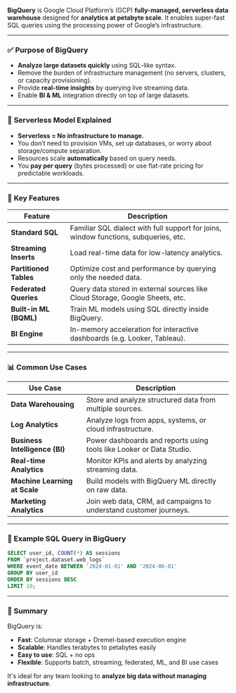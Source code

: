 **BigQuery** is Google Cloud Platform’s (GCP) **fully-managed, serverless data warehouse** designed for **analytics at petabyte scale**. It enables super-fast SQL queries using the processing power of Google’s infrastructure.

---

### ✅ **Purpose of BigQuery**

* **Analyze large datasets quickly** using SQL-like syntax.
* Remove the burden of infrastructure management (no servers, clusters, or capacity provisioning).
* Provide **real-time insights** by querying live streaming data.
* Enable **BI & ML** integration directly on top of large datasets.

---

### 🔧 **Serverless Model Explained**

* **Serverless = No infrastructure to manage.**
* You don’t need to provision VMs, set up databases, or worry about storage/compute separation.
* Resources scale **automatically** based on query needs.
* You **pay per query** (bytes processed) or use flat-rate pricing for predictable workloads.

---

### 📌 **Key Features**

| Feature                | Description                                                                          |
| ---------------------- | ------------------------------------------------------------------------------------ |
| **Standard SQL**       | Familiar SQL dialect with full support for joins, window functions, subqueries, etc. |
| **Streaming Inserts**  | Load real-time data for low-latency analytics.                                       |
| **Partitioned Tables** | Optimize cost and performance by querying only the needed data.                      |
| **Federated Queries**  | Query data stored in external sources like Cloud Storage, Google Sheets, etc.        |
| **Built-in ML (BQML)** | Train ML models using SQL directly inside BigQuery.                                  |
| **BI Engine**          | In-memory acceleration for interactive dashboards (e.g. Looker, Tableau).            |

---

### 📊 **Common Use Cases**

| Use Case                       | Description                                                          |
| ------------------------------ | -------------------------------------------------------------------- |
| **Data Warehousing**           | Store and analyze structured data from multiple sources.             |
| **Log Analytics**              | Analyze logs from apps, systems, or cloud infrastructure.            |
| **Business Intelligence (BI)** | Power dashboards and reports using tools like Looker or Data Studio. |
| **Real-time Analytics**        | Monitor KPIs and alerts by analyzing streaming data.                 |
| **Machine Learning at Scale**  | Build models with BigQuery ML directly on raw data.                  |
| **Marketing Analytics**        | Join web data, CRM, ad campaigns to understand customer journeys.    |

---

### 🚀 Example SQL Query in BigQuery

```sql
SELECT user_id, COUNT(*) AS sessions
FROM `project.dataset.web_logs`
WHERE event_date BETWEEN '2024-01-01' AND '2024-06-01'
GROUP BY user_id
ORDER BY sessions DESC
LIMIT 10;
```

---

### 🎯 Summary

BigQuery is:

* **Fast**: Columnar storage + Dremel-based execution engine
* **Scalable**: Handles terabytes to petabytes easily
* **Easy to use**: SQL + no ops
* **Flexible**: Supports batch, streaming, federated, ML, and BI use cases

It's ideal for any team looking to **analyze big data without managing infrastructure**.